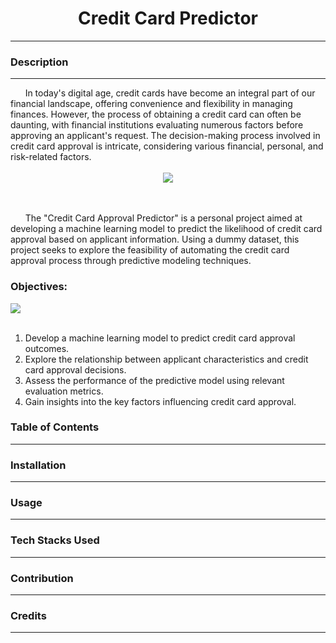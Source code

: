 # <center>Credit Card Predictor<center>
<hr>

### Description
<hr>
&nbsp; &nbsp; &nbsp; In today's digital age, credit cards have become an integral part of our financial landscape, offering convenience and flexibility in managing finances. However, the process of obtaining a credit card can often be daunting, with financial institutions evaluating numerous factors before approving an applicant's request. The decision-making process involved in credit card approval is intricate, considering various financial, personal, and risk-related factors.

<br>
<br>

<center><img src="https://th.bing.com/th?id=OSK.HEROyei_4UDEq7FPXP51ei5cdAuZu-DNPaSfEWTSQfxCg6k&w=384&h=228&c=1&rs=2&o=6&dpr=1.4&pid=SANGAM"></center>

<br>
<br>

&nbsp; &nbsp; &nbsp; The "Credit Card Approval Predictor" is a personal project aimed at developing a machine learning model to predict the likelihood of credit card approval based on applicant information. Using a dummy dataset, this project seeks to explore the feasibility of automating the credit card approval process through predictive modeling techniques.

### Objectives:

<img src="https://miro.medium.com/v2/resize:fit:828/format:webp/1*7cPFT3jToNS_FNgqP3hjFQ.jpeg">
</img>

<br>
<br>

1. Develop a machine learning model to predict credit card approval outcomes.
2. Explore the relationship between applicant characteristics and credit card approval decisions.
3. Assess the performance of the predictive model using relevant evaluation metrics.
4. Gain insights into the key factors influencing credit card approval.

### Table of Contents
<hr>

### Installation
<hr>

### Usage
<hr>

### Tech Stacks Used
<hr>

### Contribution
<hr>

### Credits
<hr>

